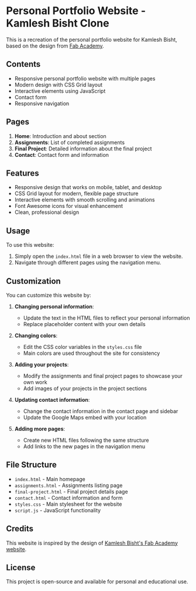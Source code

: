 # Personal Portfolio Website - Kamlesh Bisht Clone

This is a recreation of the personal portfolio website for Kamlesh Bisht, based on the design from [Fab Academy](https://fabacademy.org/2018/labs/fablabvigyanasharm/students/kamlesh-bisht/index.html).

## Contents

- Responsive personal portfolio website with multiple pages
- Modern design with CSS Grid layout
- Interactive elements using JavaScript
- Contact form
- Responsive navigation

## Pages

1. **Home**: Introduction and about section
2. **Assignments**: List of completed assignments
3. **Final Project**: Detailed information about the final project
4. **Contact**: Contact form and information

## Features

- Responsive design that works on mobile, tablet, and desktop
- CSS Grid layout for modern, flexible page structure
- Interactive elements with smooth scrolling and animations
- Font Awesome icons for visual enhancement
- Clean, professional design

## Usage

To use this website:

1. Simply open the `index.html` file in a web browser to view the website.
2. Navigate through different pages using the navigation menu.

## Customization

You can customize this website by:

1. **Changing personal information**:
   - Update the text in the HTML files to reflect your personal information
   - Replace placeholder content with your own details

2. **Changing colors**:
   - Edit the CSS color variables in the `styles.css` file
   - Main colors are used throughout the site for consistency

3. **Adding your projects**:
   - Modify the assignments and final project pages to showcase your own work
   - Add images of your projects in the project sections

4. **Updating contact information**:
   - Change the contact information in the contact page and sidebar
   - Update the Google Maps embed with your location

5. **Adding more pages**:
   - Create new HTML files following the same structure
   - Add links to the new pages in the navigation menu

## File Structure

- `index.html` - Main homepage
- `assignments.html` - Assignments listing page
- `final-project.html` - Final project details page
- `contact.html` - Contact information and form
- `styles.css` - Main stylesheet for the website
- `script.js` - JavaScript functionality

## Credits

This website is inspired by the design of [Kamlesh Bisht's Fab Academy website](https://fabacademy.org/2018/labs/fablabvigyanasharm/students/kamlesh-bisht/index.html).

## License

This project is open-source and available for personal and educational use. 